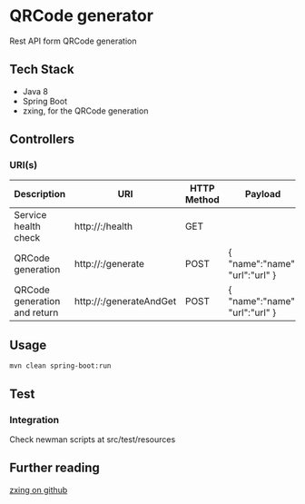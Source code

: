 # QRCode generator
Rest API form QRCode generation

## Tech Stack
* Java 8
* Spring Boot
* zxing, for the QRCode generation

## Controllers

### URI(s)
Description | URI | HTTP Method | Payload | Note(s)
----------- | --- | ----------- | ------- | -------
Service health check | http://<host>:<server port>/health | GET | |
QRCode generation | http://<host>:<server port>/generate | POST | { "name":"name", "url":"url" } |
QRCode generation and return | http://<host>:<server port>/generateAndGet | POST | { "name":"name", "url":"url" } |

## Usage
```
mvn clean spring-boot:run
```

## Test

### Integration
Check newman scripts at src/test/resources

## Further reading
[zxing on github](https://github.com/zxing/zxing)